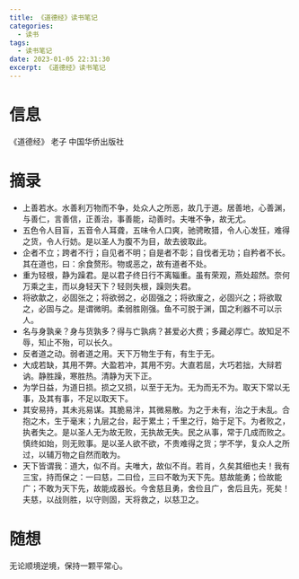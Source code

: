 ```yaml
---
title: 《道德经》读书笔记
categories:
  - 读书
tags:
  - 读书笔记
date: 2023-01-05 22:31:30
excerpt: 《道德经》读书笔记
---
```


# 信息

《道德经》 老子 中国华侨出版社

# 摘录

- 上善若水。水善利万物而不争，处众人之所恶，故几于道。居善地，心善渊，与善仁，言善信，正善治，事善能，动善时。夫唯不争，故无尤。
- 五色令人目盲，五音令人耳聋，五味令人口爽，驰骋畋猎，令人心发狂，难得之货，令人行妨。是以圣人为腹不为目，故去彼取此。
- 企者不立；跨者不行；自见者不明；自是者不彰；自伐者无功；自矜者不长。其在道也，曰：余食赘形。物或恶之，故有道者不处。
- 重为轻根，静为躁君。是以君子终日行不离辎重。虽有荣观，燕处超然。奈何万乘之主，而以身轻天下？轻则失根，躁则失君。
- 将欲歙之，必固张之；将欲弱之，必固强之；将欲废之，必固兴之；将欲取之，必固与之。是谓微明。柔弱胜刚强。鱼不可脱于渊，国之利器不可以示人。
- 名与身孰亲？身与货孰多？得与亡孰病？甚爱必大费；多藏必厚亡。故知足不辱，知止不殆，可以长久。
- 反者道之动。弱者道之用。天下万物生于有，有生于无。
- 大成若缺，其用不弊。大盈若冲，其用不穷。大直若屈，大巧若拙，大辩若讷。静胜躁，寒胜热。清静为天下正。
- 为学日益，为道日损。损之又损，以至于无为。无为而无不为。取天下常以无事，及其有事，不足以取天下。
- 其安易持，其未兆易谋。其脆易泮，其微易散。为之于未有，治之于未乱。合抱之木，生于毫末；九层之台，起于累土；千里之行，始于足下。为者败之，执者失之。是以圣人无为故无败，无执故无失。民之从事，常于几成而败之。慎终如始，则无败事。是以圣人欲不欲，不贵难得之货；学不学，复众人之所过，以辅万物之自然而敢为。
- 天下皆谓我：道大，似不肖。夫唯大，故似不肖。若肖，久矣其细也夫！我有三宝，持而保之：一曰慈，二曰俭，三曰不敢为天下先。慈故能勇；俭故能广；不敢为天下先，故能成器长。今舍慈且勇，舍俭且广，舍后且先，死矣！夫慈，以战则胜，以守则固，天将救之，以慈卫之。

# 随想

无论顺境逆境，保持一颗平常心。